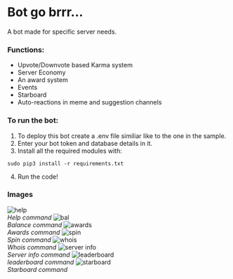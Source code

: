 # Bot go brrr...
A bot made for specific server needs.
### Functions:

* Upvote/Downvote based Karma system
* Server Economy 
* An award system
* Events
* Starboard
* Auto-reactions in meme and suggestion channels

### To run the bot:
1. To deploy this bot create a .env file similiar like to the one in the sample. 
2. Enter your bot token and database details in it.
3. Install all the required modules with: 
```
sudo pip3 install -r requirements.txt
```
4. Run the code!

### Images
![help](images/help.png)   
*Help command*
![bal](images/bal.png)   
*Balance command*
![awards](images/awards.png)   
*Awards command*
![spin](images/spin.png)   
*Spin command*
![whois](images/whois.png)   
*Whois command*
![server info](images/serverinfo.png)   
*Server info command*
![leaderboard](images/leaderboard.png)   
*leaderboard command*
![starboard](images/starboard.png)   
*Starboard command*


